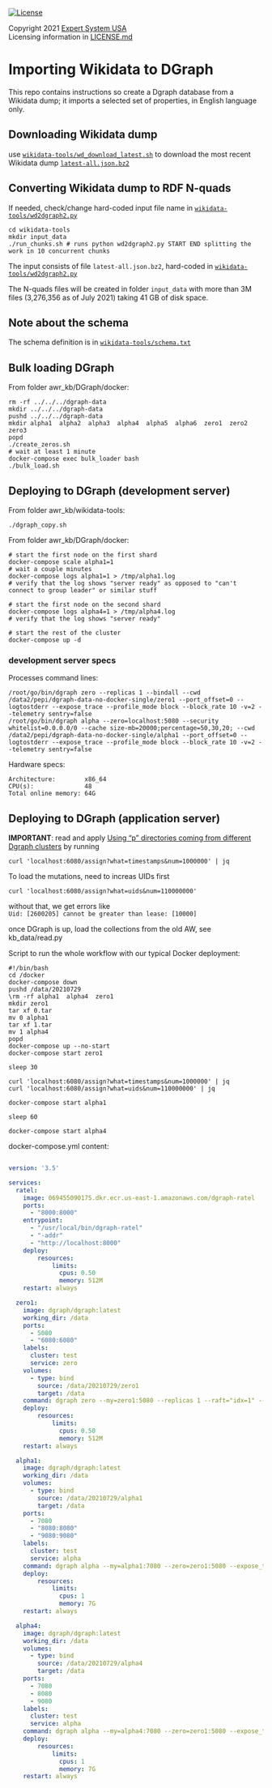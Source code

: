 <!--
   Copyright 2021 Expert System USA, Inc.

   Licensed under the Apache License, Version 2.0 (the "License");
   you may not use this file except in compliance with the License.
   You may obtain a copy of the License at

       http://www.apache.org/licenses/LICENSE-2.0

   Unless required by applicable law or agreed to in writing, software
   distributed under the License is distributed on an "AS IS" BASIS,
   WITHOUT WARRANTIES OR CONDITIONS OF ANY KIND, either express or implied.
   See the License for the specific language governing permissions and
   limitations under the License.
-->

[![License](https://img.shields.io/badge/License-Apache_2.0-blue.svg)](https://opensource.org/licenses/Apache-2.0)

Copyright 2021 [Expert System USA](https://expertsystem.us) <br/>
Licensing information in [LICENSE.md](./LICENSE.md)

# Importing Wikidata to DGraph

This repo contains instructions so create a Dgraph database from a Wikidata dump; it imports a selected set of properties, in English language only.

## Downloading Wikidata dump

use [`wikidata-tools/wd_download_latest.sh`](wikidata-tools/wd_download_latest.sh) to download the most recent Wikidata dump [`latest-all.json.bz2`](https://dumps.wikimedia.org/wikidatawiki/entities/latest-all.json.bz2)

## Converting Wikidata dump to RDF N-quads

If needed, check/change hard-coded input file name in [`wikidata-tools/wd2dgraph2.py`](wikidata-tools/wd2dgraph2.py)

```
cd wikidata-tools
mkdir input_data
./run_chunks.sh # runs python wd2dgraph2.py START END splitting the work in 10 concurrent chunks
```

The input consists of file `latest-all.json.bz2`, hard-coded in [`wikidata-tools/wd2dgraph2.py`](./wikidata-tools/wd2dgraph2.py)

The N-quads files will be created in folder `input_data` with more than 3M files (3,276,356 as of July 2021) taking 41 GB of disk space.

## Note about the schema

The schema definition is in [`wikidata-tools/schema.txt`](wikidata-tools/schema.txt)

## Bulk loading DGraph

From folder awr_kb/DGraph/docker:
```
rm -rf ../../../dgraph-data
mkdir ../../../dgraph-data
pushd ../../../dgraph-data
mkdir alpha1  alpha2  alpha3  alpha4  alpha5  alpha6  zero1  zero2  zero3
popd
./create_zeros.sh
# wait at least 1 minute
docker-compose exec bulk_loader bash
./bulk_load.sh
```

## Deploying to DGraph (development server)

From folder awr_kb/wikidata-tools:
```
./dgraph_copy.sh
```
From folder awr_kb/DGraph/docker:
```
# start the first node on the first shard
docker-compose scale alpha1=1
# wait a couple minutes
docker-compose logs alpha1=1 > /tmp/alpha1.log
# verify that the log shows "server ready" as opposed to "can't connect to group leader" or similar stuff

# start the first node on the second shard
docker-compose logs alpha4=1 > /tmp/alpha4.log
# verify that the log shows "server ready"

# start the rest of the cluster
docker-compose up -d
```

### development server specs

Processes command lines:
```shell
/root/go/bin/dgraph zero --replicas 1 --bindall --cwd /data2/pepi/dgraph-data-no-docker-single/zero1 --port_offset=0 --logtostderr --expose_trace --profile_mode block --block_rate 10 -v=2 --telemetry sentry=false
/root/go/bin/dgraph alpha --zero=localhost:5080 --security whitelist=0.0.0.0/0 --cache size-mb=20000;percentage=50,30,20; --cwd /data2/pepi/dgraph-data-no-docker-single/alpha1 --port_offset=0 --logtostderr --expose_trace --profile_mode block --block_rate 10 -v=2 --telemetry sentry=false
```
Hardware specs:
```shell
Architecture:        x86_64
CPU(s):              48
Total online memory: 64G
```

## Deploying to DGraph (application server)
**IMPORTANT**: read and apply [Using “p” directories coming from different Dgraph clusters](https://dgraph.io/docs/master/deploy/fast-data-loading/bulk-loader/#using-p-directories-coming-from-different-dgraph-clusters) by running
```shell
curl 'localhost:6080/assign?what=timestamps&num=1000000' | jq
```

To load the mutations, need to increas UIDs first
```shell
curl 'localhost:6080/assign?what=uids&num=110000000'
```
without that, we get errors like \
`Uid: [2600205] cannot be greater than lease: [10000]`

once DGraph is up, load the collections from the old AW, see kb_data/read.py

Script to run the whole workflow with our typical Docker deployment:
```shell
#!/bin/bash
cd /docker
docker-compose down
pushd /data/20210729
\rm -rf alpha1  alpha4  zero1
mkdir zero1
tar xf 0.tar
mv 0 alpha1
tar xf 1.tar
mv 1 alpha4
popd
docker-compose up --no-start
docker-compose start zero1

sleep 30

curl 'localhost:6080/assign?what=timestamps&num=1000000' | jq
curl 'localhost:6080/assign?what=uids&num=110000000' | jq

docker-compose start alpha1

sleep 60

docker-compose start alpha4

```

docker-compose.yml content:
```yml

version: '3.5'

services:
  ratel:
    image: 069455090175.dkr.ecr.us-east-1.amazonaws.com/dgraph-ratel
    ports:
      - "8000:8000"
    entrypoint:
      - "/usr/local/bin/dgraph-ratel"
      - "-addr"
      - "http://localhost:8000"
    deploy:
        resources:
            limits:
              cpus: 0.50
              memory: 512M
    restart: always

  zero1:
    image: dgraph/dgraph:latest
    working_dir: /data
    ports:
      - 5080
      - "6080:6080"
    labels:
      cluster: test
      service: zero
    volumes:
      - type: bind
        source: /data/20210729/zero1
        target: /data
    command: dgraph zero --my=zero1:5080 --replicas 1 --raft="idx=1" --logtostderr -v=2 --bindall --expose_trace --profile_mode block --block_rate 10 --telemetry "sentry=false"
    deploy:
        resources:
            limits:
              cpus: 0.50
              memory: 512M
    restart: always

  alpha1:
    image: dgraph/dgraph:latest
    working_dir: /data
    volumes:
      - type: bind
        source: /data/20210729/alpha1
        target: /data
    ports:
      - 7080
      - "8080:8080"
      - "9080:9080"
    labels:
      cluster: test
      service: alpha
    command: dgraph alpha --my=alpha1:7080 --zero=zero1:5080 --expose_trace --profile_mode block --block_rate 10 --logtostderr -v=2 --telemetry "sentry=false" --security whitelist=0.0.0.0/0
    deploy:
        resources:
            limits:
              cpus: 1
              memory: 7G
    restart: always

  alpha4:
    image: dgraph/dgraph:latest
    working_dir: /data
    volumes:
      - type: bind
        source: /data/20210729/alpha4
        target: /data
    ports:
      - 7080
      - 8080
      - 9080
    labels:
      cluster: test
      service: alpha
    command: dgraph alpha --my=alpha4:7080 --zero=zero1:5080 --expose_trace --profile_mode block --block_rate 10 --logtostderr -v=2 --telemetry "sentry=false"  --security whitelist=0.0.0.0/0
    deploy:
        resources:
            limits:
              cpus: 1
              memory: 7G
    restart: always


```
